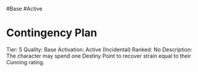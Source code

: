 #Base 
#Active 

# Contingency Plan
Tier: 5
Quality: Base
Activation: Active (Incidental)
Ranked: No
Description: The character may spend one Destiny Point to recover strain equal to their Cunning rating.